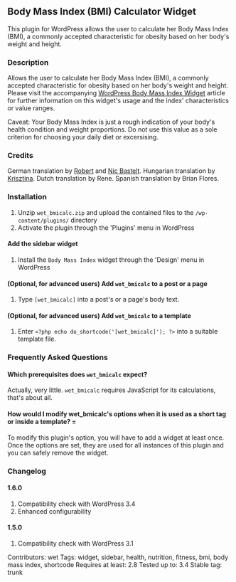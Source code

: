 ## Body Mass Index (BMI) Calculator Widget

This plugin for WordPress allows the user to calculate her Body Mass Index (BMI), a commonly accepted characteristic for obesity based on her body's weight and height.

### Description

Allows the user to calculate her Body Mass Index (BMI), a commonly accepted characteristic for obesity based on her body's weight and height. Please visit the accompanying [WordPress Body Mass Index Widget](http://bikinifigur.at/goodies/wp-bmi-rechner) article for further information on this widget's usage and the index' characteristics or value ranges.

Caveat: Your Body Mass Index is just a rough indication of your body's health condition and weight proportions. Do not use this value as a sole criterion for choosing your daily diet or excersising.

### Credits

German translation by [Robert](http://abnehmtipps.at/) and [Nic Bastelt](http://nicbastelt.com/).
Hungarian translation by [Krisztina](http://reisesuechtig.com/).
Dutch translation by Rene.
Spanish translation by Brian Flores.

### Installation

1. Unzip `wet_bmicalc.zip` and upload the contained files to the `/wp-content/plugins/` directory
1. Activate the plugin through the 'Plugins' menu in WordPress

#### Add the sidebar widget

1. Install the `Body Mass Index` widget through the 'Design' menu in WordPress

#### (Optional, for advanced users) Add `wet_bmicalc` to a post or a page

1. Type `[wet_bmicalc]` into a post's or a page's body text.

#### (Optional, for advanced users) Add `wet_bmicalc` to a template

1. Enter `<?php echo do_shortcode('[wet_bmicalc]'); ?>` into a suitable template file.

### Frequently Asked Questions

#### Which prerequisites does `wet_bmicalc` expect?

Actually, very little. `wet_bmicalc` requires JavaScript for its calculations, that's about all.

#### How would I modify wet_bmicalc's options when it is used as a short tag or inside a template? =

To modify this plugin's option, you will have to add a widget at least once. Once the options are set, they are used for all instances of this plugin and you can safely remove the widget.

### Changelog

#### 1.6.0

1. Compatibility check with WordPress 3.4
1. Enhanced configurability

#### 1.5.0

1. Compatibility check with WordPress 3.1

Contributors: wet
Tags: widget, sidebar, health, nutrition, fitness, bmi, body mass index, shortcode
Requires at least: 2.8
Tested up to: 3.4
Stable tag: trunk
